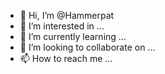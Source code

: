 - 👋 Hi, I’m @Hammerpat
- 👀 I’m interested in ...
- 🌱 I’m currently learning ...
- 💞️ I’m looking to collaborate on ...
- 📫 How to reach me ...

<!---
Hammerpat/Hammerpat is a ✨ special ✨ repository because its `README.md` (this file) appears on your GitHub profile.
You can click the Preview link to take a look at your changes.
--->
